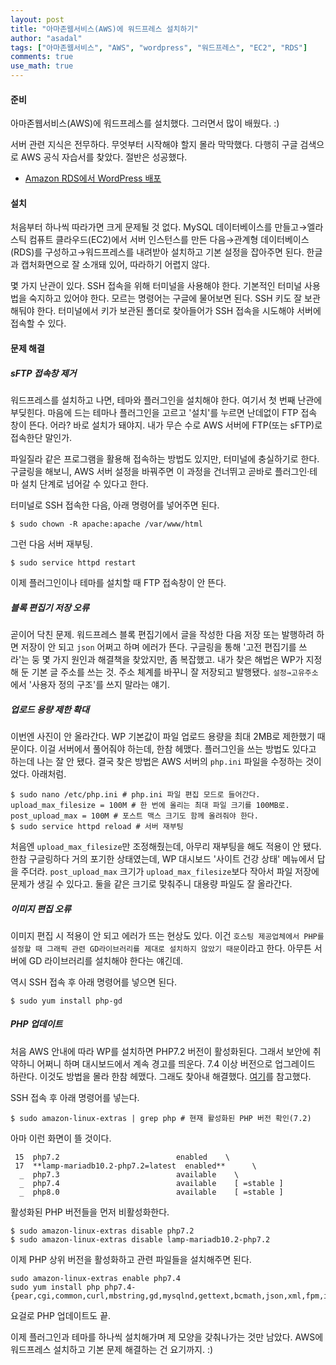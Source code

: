 ```yaml
---
layout: post
title: "아마존웹서비스(AWS)에 워드프레스 설치하기"
author: "asadal"
tags: ["아마존웹서비스", "AWS", "wordpress", "워드프레스", "EC2", "RDS"]
comments: true
use_math: true
---
```


#### 준비

아마존웹서비스(AWS)에 워드프레스를 설치했다. 그러면서 많이 배웠다. :)

서버 관련 지식은 전무하다. 무엇부터 시작해야 할지 몰라 막막했다. 다행히 구글 검색으로 AWS 공식 자습서를 찾았다. 절반은 성공했다.

* [Amazon RDS에서 WordPress 배포](https://aws.amazon.com/ko/getting-started/hands-on/deploy-wordpress-with-amazon-rds/)

#### 설치

처음부터 하나씩 따라가면 크게 문제될 것 없다. MySQL 데이터베이스를 만들고→엘라스틱 컴퓨트 클라우드(EC2)에서 서버 인스턴스를 만든 다음→관계형 데이터베이스(RDS)를 구성하고→워드프레스를 내려받아 설치하고 기본 설정을 잡아주면 된다. 한글과 캡처화면으로 잘 소개돼 있어, 따라하기 어렵지 않다.

몇 가지 난관이 있다. SSH 접속을 위해 터미널을 사용해야 한다. 기본적인 터미널 사용법을 숙지하고 있어야 한다. 모르는 명령어는 구글에 물어보면 된다. SSH 키도 잘 보관해둬야 한다. 터미널에서 키가 보관된 폴더로 찾아들어가 SSH 접속을 시도해야 서버에 접속할 수 있다. 

#### 문제 해결

##### sFTP 접속창 제거  

워드프레스를 설치하고 나면, 테마와 플러그인을 설치해야 한다. 여기서 첫 번째 난관에 부딪힌다. 마음에 드는 테마나 플러그인을 고르고 '설치'를 누르면 난데없이 FTP 접속 창이 뜬다. 어라? 바로 설치가 돼야지. 내가 무슨 수로 AWS 서버에 FTP(또는 sFTP)로 접속한단 말인가. 

파일질라 같은 프로그램을 활용해 접속하는 방법도 있지만, 터미널에 충실하기로 한다. 구글링을 해보니, AWS 서버 설정을 바꿔주면 이 과정을 건너뛰고 곧바로 플러그인·테마 설치 단계로 넘어갈 수 있다고 한다. 

터미널로 SSH 접속한 다음, 아래 명령어를 넣어주면 된다.

```
$ sudo chown -R apache:apache /var/www/html
```

그런 다음 서버 재부팅.

```
$ sudo service httpd restart
```

이제 플러그인이나 테마를 설치할 때 FTP 접속창이 안 뜬다.

##### 블록 편집기 저장 오류

곧이어 닥친 문제. 워드프레스 블록 편집기에서 글을 작성한 다음 저장 또는 발행하려 하면 저장이 안 되고 `json` 어쩌고 하며 에러가 뜬다. 구글링을 통해 '고전 편집기를 쓰라'는 둥 몇 가지 원인과 해결책을 찾았지만, 좀 복잡했고. 내가 찾은 해법은 WP가 지정해 둔 기본 글 주소를 쓰는 것. 주소 체계를 바꾸니 잘 저장되고 발행됐다. `설정→고유주소`에서 '사용자 정의 구조'를 쓰지 말라는 얘기.

##### 업로드 용량 제한 확대

이번엔 사진이 안 올라간다. WP 기본값이 파일 업로드 용량을 최대 2MB로 제한했기 때문이다. 이걸 서버에서 풀어줘야 하는데, 한참 헤맸다. 플러그인을 쓰는 방법도 있다고 하는데 나는 잘 안 됐다. 결국 찾은 방법은 AWS 서버의 `php.ini` 파일을 수정하는 것이었다. 아래처럼.

```
$ sudo nano /etc/php.ini # php.ini 파일 편집 모드로 들어간다.
upload_max_filesize = 100M # 한 번에 올리는 최대 파일 크기를 100MB로.
post_upload_max = 100M # 포스트 맥스 크기도 함께 올려줘야 한다.
$ sudo service httpd reload # 서버 재부팅
```

처음엔 `upload_max_filesize`만 조정해줬는데, 아무리 재부팅을 해도 적용이 안 됐다. 한참 구글링하다 거의 포기한 상태였는데, WP 대시보드 '사이트 건강 상태' 메뉴에서 답을 주더라. `post_upload_max` 크기가 `upload_max_filesize`보다 작아서 파일 저장에 문제가 생길 수 있다고. 둘을 같은 크기로 맞춰주니 대용량 파일도 잘 올라간다. 

##### 이미지 편집 오류 

이미지 편집 시 적용이 안 되고 에러가 뜨는 현상도 있다. 이건 `호스팅 제공업체에서 PHP를 설정할 때 그래픽 관련 GD라이브러리를 제대로 설치하지 않았기 때문`이라고 한다. 아무튼 서버에 GD 라이브러리를 설치해야 한다는 얘긴데.

역시 SSH 접속 후 아래 명령어를 넣으면 된다.

```
$ sudo yum install php-gd
```

##### PHP 업데이트

처음 AWS 안내에 따라 WP를 설치하면 PHP7.2 버전이 활성화된다. 그래서 보안에 취약하니 어쩌니 하며 대시보드에서 계속 경고를 띄운다. 7.4 이상 버전으로 업그레이드 하란다. 이것도 방법을 몰라 한참 헤맸다. 그래도 찾아내 해결했다. [여기](https://stackoverflow.com/questions/69750798/refusing-because-php8-0-could-cause-an-invalid-combination)를 참고했다.

SSH 접속 후 아래 명령어를 넣는다.

```
$ sudo amazon-linux-extras | grep php # 현재 활성화된 PHP 버전 확인(7.2)
```

아마 이런 화면이 뜰 것이다.

```
 15  php7.2                          enabled    \
 17  **lamp-mariadb10.2-php7.2=latest  enabled**      \
  _  php7.3                          available    \
  _  php7.4                          available    [ =stable ]
  _  php8.0                          available    [ =stable ]
```

활성화된 PHP 버전들을 먼저 비활성화한다.

```
$ sudo amazon-linux-extras disable php7.2
$ sudo amazon-linux-extras disable lamp-mariadb10.2-php7.2
```

이제 PHP 상위 버전을 활성화하고 관련 파일들을 설치해주면 된다.

```
sudo amazon-linux-extras enable php7.4
sudo yum install php php7.4-{pear,cgi,common,curl,mbstring,gd,mysqlnd,gettext,bcmath,json,xml,fpm,intl,zip,imap}
```

요걸로 PHP 업데이트도 끝.

이제 플러그인과 테마를 하나씩 설치해가며 제 모양을 갖춰나가는 것만 남았다. AWS에 워드프레스 설치하고 기본 문제 해결하는 건 요기까지. :)
